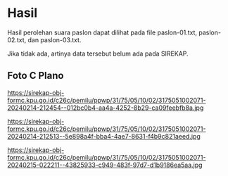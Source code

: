 # Hasil

Hasil perolehan suara paslon dapat dilihat pada file paslon-01.txt, paslon-02.txt, dan paslon-03.txt.

Jika tidak ada, artinya data tersebut belum ada pada SIREKAP.

## Foto C Plano

https://sirekap-obj-formc.kpu.go.id/c26c/pemilu/ppwp/31/75/05/10/02/3175051002071-20240214-212454--012bc0b4-aa4a-4252-8b29-ca09feebfb8a.jpg

https://sirekap-obj-formc.kpu.go.id/c26c/pemilu/ppwp/31/75/05/10/02/3175051002071-20240214-212513--5e898a4f-bba4-4ae7-8631-f4b9c821aeed.jpg

https://sirekap-obj-formc.kpu.go.id/c26c/pemilu/ppwp/31/75/05/10/02/3175051002071-20240215-022211--43825933-c949-483f-97d7-d1b9186ea5aa.jpg
